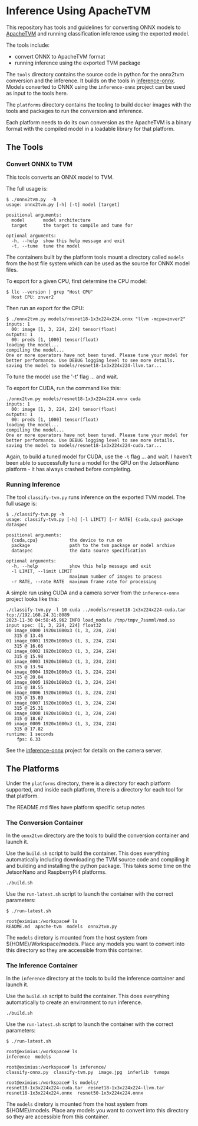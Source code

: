 # Inference Using ApacheTVM

This repository has tools and guidelines for converting ONNX models to [ApacheTVM](https://tvm.apache.org/)
and running classification inference using the exported model. 

The tools include:

* convert ONNX to ApacheTVM format
* running inference using the exported TVM package

The `tools` directory contains the source code in python for the onnx2tvm conversion and the inference. It builds 
on the tools in [inference-onnx](https://github.com/parlaynu/inference-onnx). Models converted to ONNX using the 
`inference-onnx` project can be used as input to the tools here.

The `platforms` directory contains the tooling to build docker images with the tools and packages to
run the conversion and inference.

Each platform needs to do its own conversion as the ApacheTVM is a binary format with the compiled model
in a loadable library for that platform.

## The Tools

### Convert ONNX to TVM

This tools converts an ONNX model to TVM. 

The full usage is:

    $ ./onnx2tvm.py  -h
    usage: onnx2tvm.py [-h] [-t] model [target]
    
    positional arguments:
      model       model architecture
      target      the target to compile and tune for
      
    optional arguments:
      -h, --help  show this help message and exit
      -t, --tune  tune the model

The containers built by the platform tools mount a directory called `models` from the host file system which
can be used as the source for ONNX model files.

To export for a given CPU, first determine the CPU model:

    $ llc --version | grep "Host CPU"
      Host CPU: znver2

Then run an export for the CPU:

    $ ./onnx2tvm.py models/resnet18-1x3x224x224.onnx "llvm -mcpu=znver2"
    inputs: 1
      00: image [1, 3, 224, 224] tensor(float)
    outputs: 1
      00: preds [1, 1000] tensor(float)
    loading the model...
    compiling the model...
    One or more operators have not been tuned. Please tune your model for better performance. Use DEBUG logging level to see more details.
    saving the model to models/resnet18-1x3x224x224-llvm.tar...

To tune the model use the '-t' flag ... and wait.

To export for CUDA, run the command like this:

    ./onnx2tvm.py models/resnet18-1x3x224x224.onnx cuda               
    inputs: 1
      00: image [1, 3, 224, 224] tensor(float)
    outputs: 1
      00: preds [1, 1000] tensor(float)
    loading the model...
    compiling the model...
    One or more operators have not been tuned. Please tune your model for better performance. Use DEBUG logging level to see more details.
    saving the model to models/resnet18-1x3x224x224-cuda.tar...

Again, to build a tuned model for CUDA, use the `-t` flag ... and wait. I haven't been able to successfully tune a model for the
GPU on the JetsonNano platform - it has always crashed before completing.

### Running Inference

The tool `classify-tvm.py` runs inference on the exported TVM model. The full usage is:

    $ ./classify-tvm.py -h
    usage: classify-tvm.py [-h] [-l LIMIT] [-r RATE] {cuda,cpu} package dataspec
    
    positional arguments:
      {cuda,cpu}            the device to run on
      package               path to the tvm package or model archive
      dataspec              the data source specification
      
    optional arguments:
      -h, --help            show this help message and exit
      -l LIMIT, --limit LIMIT
                            maximum number of images to process
      -r RATE, --rate RATE  maximum frame rate for processing


A simple run using CUDA and a camera server from the `inference-onnx` project looks like this:

    ./classify-tvm.py -l 10 cuda ../models/resnet18-1x3x224x224-cuda.tar tcp://192.168.24.31:8089
    2023-11-30 04:58:45.962 INFO load_module /tmp/tmpv_7ssmml/mod.so
    input spec: [1, 3, 224, 224] float32
    00 image_0000 1920x1080x3 (1, 3, 224, 224)
       315 @ 13.46
    01 image_0001 1920x1080x3 (1, 3, 224, 224)
       315 @ 16.66
    02 image_0002 1920x1080x3 (1, 3, 224, 224)
       315 @ 15.98
    03 image_0003 1920x1080x3 (1, 3, 224, 224)
       315 @ 13.94
    04 image_0004 1920x1080x3 (1, 3, 224, 224)
       315 @ 20.04
    05 image_0005 1920x1080x3 (1, 3, 224, 224)
       315 @ 18.55
    06 image_0006 1920x1080x3 (1, 3, 224, 224)
       315 @ 15.89
    07 image_0007 1920x1080x3 (1, 3, 224, 224)
       315 @ 25.31
    08 image_0008 1920x1080x3 (1, 3, 224, 224)
       315 @ 18.67
    09 image_0009 1920x1080x3 (1, 3, 224, 224)
       315 @ 17.82
    runtime: 1 seconds
        fps: 6.33

See the [inference-onnx](https://github.com/parlaynu/inference-onnx) project for details on the camera server.

## The Platforms

Under the `platforms` directory, there is a directory for each platform supported, and inside each platform,
there is a directory for each tool for that platform.

The README.md files have platform specific setup notes 

### The Conversion Container

In the `onnx2tvm` directory are the tools to build the conversion container and launch it.

Use the `build.sh` script to build the container. This does everything automatically including downloading the 
TVM source code and compiling it and building and installing the python package. This takes some time on the
JetsonNano and RaspberryPi4 platforms.

    ./build.sh

Use the `run-latest.sh` script to launch the container with the correct parameters:

    $ ./run-latest.sh
    
    root@eximius:/workspace# ls
    README.md  apache-tvm  models  onnx2tvm.py

The `models` diretory is mounted from the host system from ${HOME}/Workspace/models. Place any models you want to convert
into this directory so they are accessible from this container.

### The Inference Container

In the `inference` directory at the tools to build the inference container and launch it.

Use the `build.sh` script to build the container. This does everything automatically to create an environment
to run inference.

    ./build.sh

Use the `run-latest.sh` script to launch the container with the correct parameters:

    $ ./run-latest.sh
    
    root@eximius:/workspace# ls
    inference  models
    
    root@eximius:/workspace# ls inference/
    classify-onnx.py  classify-tvm.py  image.jpg  inferlib  tvmops
    
    root@eximius:/workspace# ls models/
    resnet18-1x3x224x224-cuda.tar  resnet18-1x3x224x224-llvm.tar  resnet18-1x3x224x224.onnx  resnet50-1x3x224x224.onnx

The `models` diretory is mounted from the host system from ${HOME}/models. Place any models you want to convert
into this directory so they are accessible from this container.
